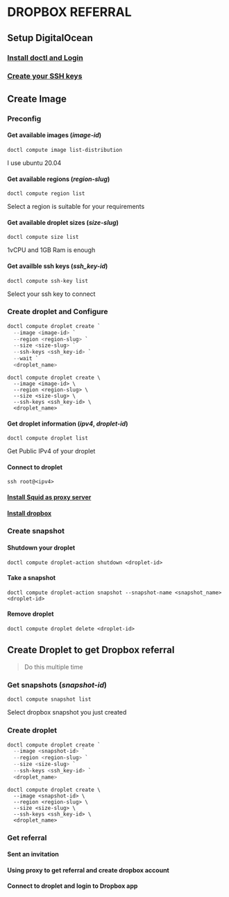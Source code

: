 # DROPBOX REFERRAL

## Setup DigitalOcean

### [Install doctl and Login](https://docs.digitalocean.com/reference/doctl/how-to/install/)

### [Create your SSH keys](https://docs.digitalocean.com/products/droplets/how-to/add-ssh-keys/to-team/)

## Create Image

### Preconfig

#### Get available images (*image-id*)

```shell
doctl compute image list-distribution
```

I use ubuntu 20.04

#### Get available regions (*region-slug*)

```shell
doctl compute region list
```

Select a region is suitable for your requirements

#### Get available droplet sizes (*size-slug*)

```shell
doctl compute size list
```

1vCPU and 1GB Ram is enough

#### Get availble ssh keys (*ssh_key-id*)

```shell
doctl compute ssh-key list
```

Select your ssh key to connect

### Create droplet and Configure

```powershell
doctl compute droplet create `
  --image <image-id> `
  --region <region-slug> `
  --size <size-slug> `
  --ssh-keys <ssh_key-id> `
  --wait `
  <droplet_name>
```

```shell
doctl compute droplet create \
  --image <image-id> \
  --region <region-slug> \
  --size <size-slug> \
  --ssh-keys <ssh_key-id> \
  <droplet_name>
```

#### Get droplet information (*ipv4*, *droplet-id*)

```shell
doctl compute droplet list
```

Get Public IPv4 of your droplet

#### Connect to droplet

```shell
ssh root@<ipv4>
```

#### [Install Squid as proxy server](https://www.digitalocean.com/community/tutorials/how-to-set-up-squid-proxy-on-ubuntu-20-04)

#### [Install dropbox](https://www.dropbox.com/install-linux)

### Create snapshot

#### Shutdown your droplet

```shell
doctl compute droplet-action shutdown <droplet-id>
```

#### Take a snapshot

```shell
doctl compute droplet-action snapshot --snapshot-name <snapshot_name> <droplet-id>
```

#### Remove droplet

```shell
doctl compute droplet delete <droplet-id>
```

## Create Droplet to get Dropbox referral

> Do this multiple time

### Get snapshots (*snapshot-id*)

```shell
doctl compute snapshot list
```

Select dropbox snapshot you just created

### Create droplet

```powershell
doctl compute droplet create `
  --image <snapshot-id> `
  --region <region-slug> `
  --size <size-slug> `
  --ssh-keys <ssh_key-id> `
  <droplet_name>
```

```shell
doctl compute droplet create \
  --image <snapshot-id> \
  --region <region-slug> \
  --size <size-slug> \
  --ssh-keys <ssh_key-id> \
  <droplet_name>
```

### Get referral

#### Sent an invitation

#### Using proxy to get referral and create dropbox account

#### Connect to droplet and login to Dropbox app